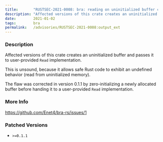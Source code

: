 ```yaml
---
title:       "RUSTSEC-2021-0008: bra: reading on uninitialized buffer can cause UB (`impl<R> BufRead for GreedyAccessReader<R>`)"
description: "Affected versions of this crate creates an uninitialized buffer and passes it to userprovided Read implementation. This is unsound, because it allows safe Rust code to exhibit an undefined behavior read from uninitialized memory. The flaw was corrected in version 0.1.1 by zeroinitializing a newly allocated buffer before handing it to a userprovided Read implementation."
date:        2021-01-02
tags:        bra
permalink:   /advisories/RUSTSEC-2021-0008:output_ext
---
```


### Description

Affected versions of this crate creates an uninitialized buffer and passes it to user-provided `Read` implementation.

This is unsound, because it allows safe Rust code to exhibit an undefined behavior (read from uninitialized memory).

The flaw was corrected in version 0.1.1 by zero-initializing a newly allocated buffer
before handing it to a user-provided `Read` implementation.

### More Info

<https://github.com/Enet4/bra-rs/issues/1>

### Patched Versions

- `>=0.1.1`


